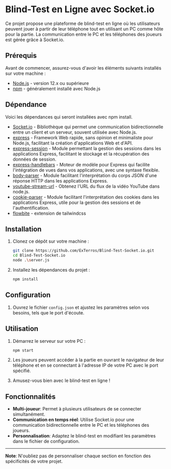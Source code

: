 # Blind-Test en Ligne avec Socket.io

Ce projet propose une plateforme de blind-test en ligne où les utilisateurs peuvent jouer à partir de leur téléphone tout en utilisant un PC comme hôte pour la partie. La communication entre le PC et les téléphones des joueurs est gérée grâce à Socket.io.

## Prérequis

Avant de commencer, assurez-vous d'avoir les éléments suivants installés sur votre machine :

- [Node.js](https://nodejs.org/) - version 12.x ou supérieure
- [npm](https://www.npmjs.com/) - généralement installé avec Node.js

## Dépendance

Voici les dépendances qui seront installées avec npm install.

- [Socket.io](https://socket.io) - Bibliothèque qui permet une communication bidirectionnelle entre un client et un serveur, souvent utilisée avec Node.js.
- [express](https://www.npmjs.com/package/express) - Framework Web rapide, sans opinion et minimaliste pour Node.js, facilitant la création d'applications Web et d'API.
- [express-session](https://www.npmjs.com/package/express-session) - Module permettant la gestion des sessions dans les applications Express, facilitant le stockage et la récupération des données de session.
- [express-handlebars](https://www.npmjs.com/package/express-handlebars) - Moteur de modèle pour Express qui facilite l'intégration de vues dans vos applications, avec une syntaxe flexible.
- [body-parser](https://www.npmjs.com/package/body-parser) - Module facilitant l'interprétation du corps JSON d'une réponse HTTP dans les applications Express.
- [youtube-stream-url](https://github.com/dangdungcntt/youtube-stream-url) - Obtenez l'URL du flux de la vidéo YouTube dans node.js.
- [cookie-parser](https://www.npmjs.com/package/cookie-parser) - Module facilitant l'interprétation des cookies dans les applications Express, utile pour la gestion des sessions et de l'authentification.
- [flowbite](https://flowbite.com) - extension de tailwindcss

## Installation

1. Clonez ce dépôt sur votre machine :
    ```bash
    git clone https://github.com/ExTerros/Blind-Test-Socket.io.git
    cd Blind-Test-Socket.io
    node .\server.js
    ```

2. Installez les dépendances du projet :
    ```bash
    npm install
    ```

## Configuration

1. Ouvrez le fichier `config.json` et ajustez les paramètres selon vos besoins, tels que le port d'écoute.

## Utilisation

1. Démarrez le serveur sur votre PC :
    ```bash
    npm start
    ```

2. Les joueurs peuvent accéder à la partie en ouvrant le navigateur de leur téléphone et en se connectant à l'adresse IP de votre PC avec le port spécifié.

3. Amusez-vous bien avec le blind-test en ligne !

## Fonctionnalités

- **Multi-joueur**: Permet à plusieurs utilisateurs de se connecter simultanément.
- **Communication en temps réel**: Utilise Socket.io pour une communication bidirectionnelle entre le PC et les téléphones des joueurs.
- **Personnalisation**: Adaptez le blind-test en modifiant les paramètres dans le fichier de configuration.

---

**Note**: N'oubliez pas de personnaliser chaque section en fonction des spécificités de votre projet.